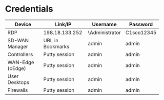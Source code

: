# Credentials


| Device           | Link/IP          | Username        | Password   |
|------------------|------------------|-----------------|------------|
| RDP              | 198.18.133.252   | \\Administrator | C1sco12345 |
| SD-WAN Manager   | URL in Bookmarks | admin           | admin      |
| Controllers      | Putty session    | admin           | admin      |
| WAN-Edge (cEdge) | Putty session    | admin           | admin      |
| User Desktops    | Putty session    | admin           | admin      |
| Firewalls        | Putty session    | admin           | admin      |